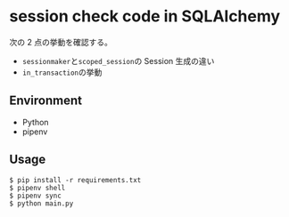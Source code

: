# session check code in SQLAlchemy

次の 2 点の挙動を確認する。

- `sessionmaker`と`scoped_session`の Session 生成の違い
- `in_transaction`の挙動

## Environment

- Python
- pipenv

## Usage

```
$ pip install -r requirements.txt
$ pipenv shell
$ pipenv sync
$ python main.py
```
